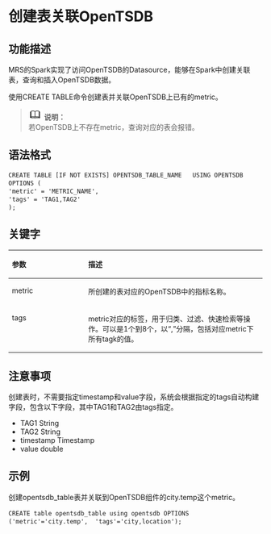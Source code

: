 # 创建表关联OpenTSDB<a name="ZH-CN_TOPIC_0176639095"></a>

## 功能描述<a name="section14297175215515"></a>

MRS的Spark实现了访问OpenTSDB的Datasource，能够在Spark中创建关联表，查询和插入OpenTSDB数据。

使用CREATE TABLE命令创建表并关联OpenTSDB上已有的metric。

>![](public_sys-resources/icon-note.gif) **说明：**   
>若OpenTSDB上不存在metric，查询对应的表会报错。  

## 语法格式<a name="section7314752195113"></a>

```
CREATE TABLE [IF NOT EXISTS] OPENTSDB_TABLE_NAME   USING OPENTSDB OPTIONS (
'metric' = 'METRIC_NAME',
'tags' = 'TAG1,TAG2'
);
```

## 关键字<a name="section1432961213524"></a>

<a name="table103551812185212"></a>
<table><thead align="left"><tr id="row1442312125528"><th class="cellrowborder" valign="top" width="30%" id="mcps1.1.3.1.1"><p id="p194231112205210"><a name="p194231112205210"></a><a name="p194231112205210"></a><strong id="b242310129525"><a name="b242310129525"></a><a name="b242310129525"></a>参数</strong></p>
</th>
<th class="cellrowborder" valign="top" width="70%" id="mcps1.1.3.1.2"><p id="p54231712175216"><a name="p54231712175216"></a><a name="p54231712175216"></a><strong id="b11423151217520"><a name="b11423151217520"></a><a name="b11423151217520"></a>描述</strong></p>
</th>
</tr>
</thead>
<tbody><tr id="row1842411285212"><td class="cellrowborder" valign="top" width="30%" headers="mcps1.1.3.1.1 "><p id="p12424212145211"><a name="p12424212145211"></a><a name="p12424212145211"></a>metric</p>
</td>
<td class="cellrowborder" valign="top" width="70%" headers="mcps1.1.3.1.2 "><p id="p74241012185219"><a name="p74241012185219"></a><a name="p74241012185219"></a>所创建的表对应的OpenTSDB中的指标名称。</p>
</td>
</tr>
<tr id="row16424612185210"><td class="cellrowborder" valign="top" width="30%" headers="mcps1.1.3.1.1 "><p id="p16424612135220"><a name="p16424612135220"></a><a name="p16424612135220"></a>tags</p>
</td>
<td class="cellrowborder" valign="top" width="70%" headers="mcps1.1.3.1.2 "><p id="p19424161275219"><a name="p19424161275219"></a><a name="p19424161275219"></a>metric对应的标签，用于归类、过滤、快速检索等操作。可以是1个到8个，以“,”分隔，包括对应metric下所有tagk的值。</p>
</td>
</tr>
</tbody>
</table>

## 注意事项<a name="section15363201265210"></a>

创建表时，不需要指定timestamp和value字段，系统会根据指定的tags自动构建字段，包含以下字段，其中TAG1和TAG2由tags指定。

-   TAG1 String
-   TAG2 String
-   timestamp Timestamp
-   value double

## 示例<a name="section11370151213522"></a>

创建opentsdb\_table表并关联到OpenTSDB组件的city.temp这个metric。

```
CREATE table opentsdb_table using opentsdb OPTIONS ('metric'='city.temp',  'tags'='city,location');
```

